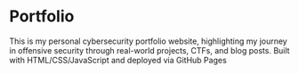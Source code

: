 # Portfolio
This is my personal cybersecurity portfolio website, highlighting my journey in offensive security through real-world projects, CTFs, and blog posts. Built with HTML/CSS/JavaScript and deployed via GitHub Pages
